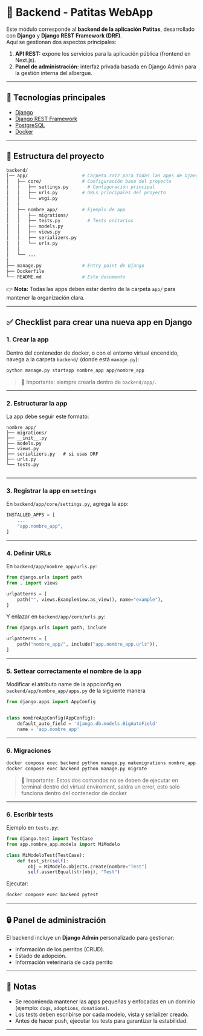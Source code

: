 # 🐾 Backend - Patitas WebApp

Este módulo corresponde al **backend de la aplicación Patitas**, desarrollado con **Django** y **Django REST Framework (DRF)**.  
Aquí se gestionan dos aspectos principales:

1. **API REST:** expone los servicios para la aplicación pública (frontend en Next.js).  
2. **Panel de administración:** interfaz privada basada en Django Admin para la gestión interna del albergue.  

---

## 🚀 Tecnologías principales

- [Django](https://www.djangoproject.com/)  
- [Django REST Framework](https://www.django-rest-framework.org/)  
- [PostgreSQL](https://www.postgresql.org/)  
- [Docker](https://www.docker.com/)  

---

## 📂 Estructura del proyecto

```bash
backend/
│── app/                    # Carpeta raíz para todas las apps de Django
│   ├── core/               # Configuración base del proyecto
│   │   ├── settings.py       # Configuración principal
│   │   ├── urls.py         # URLs principales del proyecto
│   │   └── wsgi.py
│   │
│   ├── nombre_app/         # Ejemplo de app 
│   │   ├── migrations/
│   │   ├── tests.py          # Tests unitarios 
│   │   ├── models.py
│   │   ├── views.py
│   │   ├── serializers.py
│   │   └── urls.py
│   │
│   └── ...
│
├── manage.py               # Entry point de Django
├── Dockerfile
└── README.md               # Este documento
```

👉 **Nota:** Todas las apps deben estar dentro de la carpeta `app/` para mantener la organización clara.

---

## ✅ Checklist para crear una nueva app en Django

### 1. Crear la app

Dentro del contenedor de docker, o con el entorno virtual encendido, navega a la carpeta `backend/` (donde está `manage.py`):

```bash
python manage.py startapp nombre_app app/nombre_app
```

> 🚨 Importante: siempre crearla dentro de `backend/app/`.

---

### 2. Estructurar la app

La app debe seguir este formato:

```
nombre_app/
├── migrations/
├── __init__.py
├── models.py
├── views.py
├── serializers.py   # si usas DRF
├── urls.py
└── tests.py
    
```

---

### 3. Registrar la app en `settings`

En `backend/app/core/settings.py`, agrega la app:

```python
INSTALLED_APPS = [
    ...
    "app.nombre_app",
]
```

---

### 4. Definir URLs

En `backend/app/nombre_app/urls.py`:

```python
from django.urls import path
from . import views

urlpatterns = [
    path("", views.ExampleView.as_view(), name="example"),
]
```

Y enlazar en `backend/app/core/urls.py`:

```python
from django.urls import path, include

urlpatterns = [
    path("nombre_app/", include("app.nombre_app.urls")),
]
```

---

### 5. Settear correctamente el nombre de la app

Modificar el atributo name de la appcionfig en `backend/app/nombre_app/apps.py` de la siguiente manera

```python
from django.apps import AppConfig


class nombreAppConfig(AppConfig):
    default_auto_field = 'django.db.models.BigAutoField'
    name = 'app.nombre_app'

```

---

### 6. Migraciones

```bash
docker compose exec backend python manage.py makemigrations nombre_app
docker compose exec backend python manage.py migrate
```

> 🚨 Importante: Estos dos comandos no se deben de ejecutar en terminal dentro del virtual enviroment, saldra un error, esto solo funciona dentro del contenedor de docker

---

### 6. Escribir tests

Ejemplo en `tests.py`:

```python
from django.test import TestCase
from app.nombre_app.models import MiModelo

class MiModeloTest(TestCase):
    def test_str(self):
        obj = MiModelo.objects.create(nombre="Test")
        self.assertEqual(str(obj), "Test")
```

Ejecutar:

```bash
docker compose exec backend pytest
```

---

## 🔒 Panel de administración

El backend incluye un **Django Admin** personalizado para gestionar:

* Información de los perritos (CRUD).
* Estado de adopción.
* Información veterinaria de cada perrito

---

## 📄 Notas

* Se recomienda mantener las apps pequeñas y enfocadas en un dominio (ejemplo: `dogs`, `adoptions`, `donations`).
* Los tests deben escribirse por cada modelo, vista y serializer creado.
* Antes de hacer push, ejecutar los tests para garantizar la estabilidad.

---
    